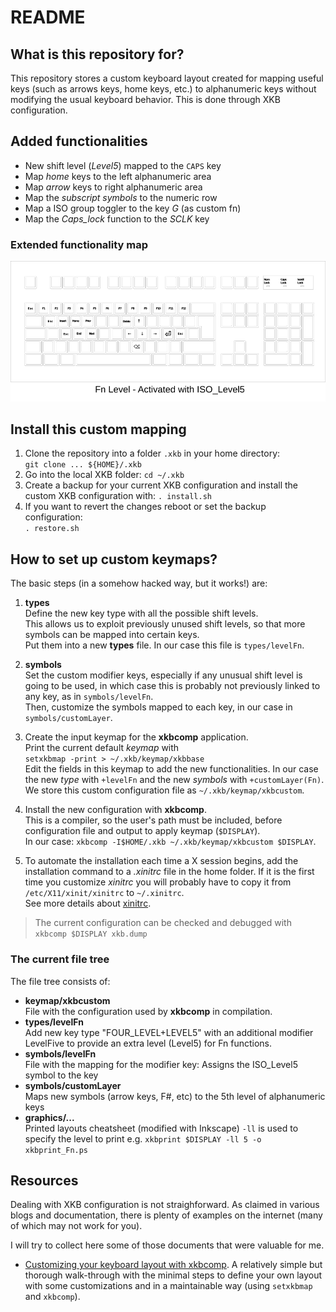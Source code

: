 # README #

## What is this repository for?

This repository stores a custom keyboard layout created
for mapping useful keys (such as arrows keys, home keys, etc.)
to alphanumeric keys without modifying the usual keyboard behavior.
This is done through XKB configuration.


## Added functionalities

- New shift level (*Level5*) mapped to the `CAPS` key
- Map *home* keys to the left alphanumeric area
- Map *arrow* keys to right alphanumeric area
- Map the *subscript symbols* to the numeric row
- Map a ISO group toggler to the key *G* (as custom fn)
- Map the *Caps_lock* function to the *SCLK* key

### Extended functionality map

![Map of the custom mapped functionalities](graphics/kb_Fn.png)

## Install this custom mapping

1. Clone the repository into a folder `.xkb` in your home directory:  
   `git clone ... ${HOME}/.xkb`
2. Go into the local XKB folder:
   `cd ~/.xkb`
3. Create a backup for your current XKB configuration
   and install the custom XKB configuration with:
   `. install.sh`
4. If you want to revert the changes reboot or set the backup configuration:  
   `. restore.sh`


## How to set up custom keymaps?

The basic steps (in a somehow hacked way, but it works!) are:

1. **types**  
   Define the new key type with all the possible shift levels.  
   This allows us to exploit previously unused shift levels,
   so that more symbols can be mapped into certain keys.  
   Put them into a new **types** file. In our case this file is `types/levelFn`.

2. **symbols**  
   Set the custom modifier keys, especially if any unusual shift level is going to be used,
   in which case this is probably not previously linked to any key, as in `symbols/levelFn`.  
   Then, customize the symbols mapped to each key, in our case in `symbols/customLayer`.

3. Create the input keymap for the **xkbcomp** application.  
   Print the current default *keymap* with  
   `setxkbmap -print > ~/.xkb/keymap/xkbbase`  
   Edit the fields in this keymap to add the new functionalities.
     In our case the new *type* with `+levelFn` and the new *symbols* with `+customLayer(Fn)`.
     We store this custom configuration file as `~/.xkb/keymap/xkbcustom`.

4. Install the new configuration with **xkbcomp**.  
   This is a compiler, so the user's path must be included, before configuration file and output to apply keymap (`$DISPLAY`).  
   In our case: `xkbcomp -I$HOME/.xkb ~/.xkb/keymap/xkbcustom $DISPLAY`.

5. To automate the installation each time a X session begins,
   add the installation command to a *.xinitrc* file in the home folder.
   If it is the first time you customize *xinitrc*
   you will probably have to copy it from `/etc/X11/xinit/xinitrc` to `~/.xinitrc`.  
   See more details about [xinitrc](https://wiki.archlinux.org/index.php/Xinitrc).

> The current configuration can be checked and debugged with  
> `xkbcomp $DISPLAY xkb.dump`


### The current file tree

The file tree consists of:

- **keymap/xkbcustom**  
  File with the configuration used by **xkbcomp** in compilation.
- **types/levelFn**  
  Add new key type "FOUR_LEVEL+LEVEL5"
  with an additional modifier LevelFive to provide an extra level (Level5) for Fn functions.
- **symbols/levelFn**  
  File with the mapping for the modifier key: Assigns the ISO_Level5 symbol to the <CAPS> key
- **symbols/customLayer**  
  Maps new symbols (arrow keys, F#, etc) to the 5th level of alphanumeric keys
- **graphics/...**  
  Printed layouts cheatsheet (modified with Inkscape)
  `-ll` is used to specify the level to print
  e.g. `xkbprint $DISPLAY -ll 5 -o xkbprint_Fn.ps`

## Resources
Dealing with XKB configuration is not straighforward.
As claimed in various blogs and documentation, there is plenty of examples on the internet
(many of which may not work for you).

I will try to collect here some of those documents that were valuable for me.

- [Customizing your keyboard layout with xkbcomp](https://a3nm.net/blog/xkbcomp.html).
  A relatively simple but thorough walk-through with the minimal steps to define your own layout
  with some customizations and in a maintainable way (using `setxkbmap` and `xkbcomp`).
  
